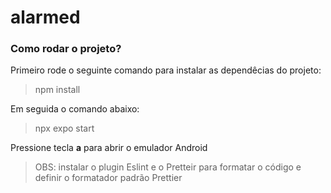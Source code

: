 # alarmed

### Como rodar o projeto?

Primeiro rode o seguinte comando para instalar as dependêcias do projeto:
   
   >npm install
   
Em seguida o comando abaixo:
   
  >npx expo start

Pressione tecla **a** para abrir o emulador Android

>OBS: instalar o plugin Eslint e o Pretteir para formatar o código e definir o formatador padrão Prettier
